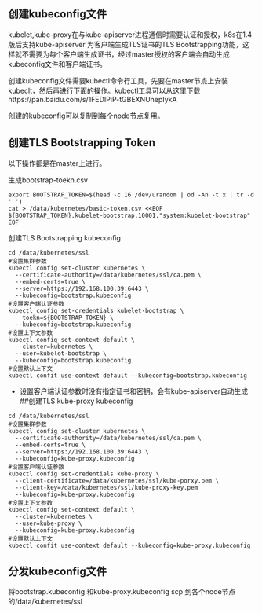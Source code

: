 ## 创建kubeconfig文件

kubelet,kube-proxy在与kube-apiserver进程通信时需要认证和授权，k8s在1.4版后支持kube-apiserver 为客户端生成TLS证书的TLS Bootstrapping功能，这样就不需要为每个客户端生成证书，经过master授权的客户端会自动生成kubeconfig文件和客户端证书。

创建kubeconfig文件需要kubectl命令行工具，先要在master节点上安装kubeclt，然后再进行下面的操作。kubectl工具可以从这里下载https://pan.baidu.com/s/1FEDIPiP-tGBEXNUnepIykA

创建的kubeconfig可以复制到每个node节点复用。

## 创建TLS Bootstrapping Token

以下操作都是在master上进行。

生成bootstrap-toekn.csv
```
export BOOTSTRAP_TOKEN=$(head -c 16 /dev/urandom | od -An -t x | tr -d ' ')
cat > /data/kubernetes/basic-token.csv <<EOF
${BOOTSTRAP_TOKEN},kubelet-bootstrap,10001,"system:kubelet-bootstrap"
EOF
```
创建TLS Bootstrapping kubeconfig
```
cd /data/kubernetes/ssl
#设置集群参数
kubectl config set-cluster kubernetes \
  --certificate-authority=/data/kubernetes/ssl/ca.pem \
  --embed-certs=true \
  --server=https://192.168.100.39:6443 \
  --kubeconfig=bootstrap.kubeconfig
#设置客户端认证参数
kubectl config set-credentials kubelet-bootstrap \
  --toekn=${BOOTSTRAP_TOKEN} \
  --kubeconfig=bootstrap.kubeconfig
#设置上下文参数
kubectl config set-context default \
  --cluster=kubernetes \
  --user=kubelet-bootstrap \
  --kubeconfig=bootstrap.kubeconfig
#设置默认上下文
kubectl confit use-context default --kubeconfig=bootstrap.kubeconfig
```
- 设置客户端认证参数时没有指定证书和密钥，会有kube-apiserver自动生成
##创建TLS kube-proxy kubeconfig

```
cd /data/kubernetes/ssl
#设置集群参数
kubectl config set-cluster kubernetes \
  --certificate-authority=/data/kubernetes/ssl/ca.pem \
  --embed-certs=true \
  --server=https://192.168.100.39:6443 \
  --kubeconfig=kube-proxy.kubeconfig
#设置客户端认证参数
kubectl config set-credentials kube-proxy \
  --client-certificate=/data/kubernetes/ssl/kube-porxy.pem \
  --client-key=/data/kubernetes/ssl/kube-proxy-key.pem
  --kubeconfig=kube-proxy.kubeconfig
#设置上下文参数
kubectl config set-context default \
  --cluster=kubernetes \
  --user=kube-proxy \
  --kubeconfig=kube-proxy.kubeconfig
#设置默认上下文
kubectl confit use-context default --kubeconfig=kube-proxy.kubeconfig
```

## 分发kubeconfig文件

将bootstrap.kubeconfig 和kube-proxy.kubeconfig scp 到各个node节点的/data/kubernetes/ssl

